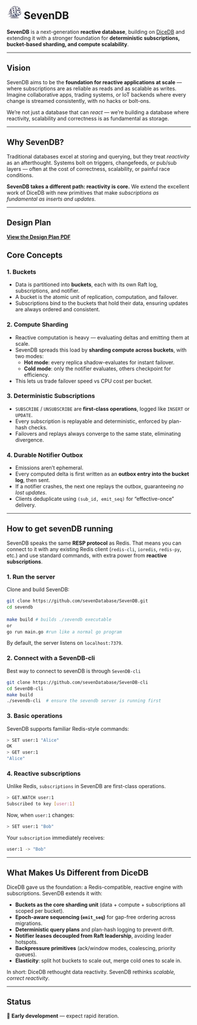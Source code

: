 # <img src="logo.png" alt="SevenDB Logo" width="40"/> SevenDB

**SevenDB** is a next-generation **reactive database**, building on [DiceDB](https://github.com/DiceDB/dice) and extending it with a stronger foundation for **deterministic subscriptions, bucket-based sharding, and compute scalability**.

---

## Vision

SevenDB aims to be the **foundation for reactive applications at scale** — where subscriptions are as reliable as reads and as scalable as writes. Imagine collaborative apps, trading systems, or IoT backends where every change is streamed consistently, with no hacks or bolt-ons.

We’re not just a database that can *react* — we’re building a database where reactivity, scalability and correctness is as fundamental as storage.

---

## Why SevenDB?

Traditional databases excel at storing and querying, but they treat *reactivity* as an afterthought. Systems bolt on triggers, changefeeds, or pub/sub layers — often at the cost of correctness, scalability, or painful race conditions.

**SevenDB takes a different path: reactivity is core.**
We extend the excellent work of DiceDB with new primitives that make *subscriptions as fundamental as inserts and updates*.

---

## Design Plan

[**View the Design Plan PDF**](./docs/design-plan.pdf)


## Core Concepts

### 1. Buckets
- Data is partitioned into **buckets**, each with its own Raft log, subscriptions, and notifier.
- A bucket is the atomic unit of replication, computation, and failover.
- Subscriptions bind to the buckets that hold their data, ensuring updates are always ordered and consistent.

### 2. Compute Sharding
- Reactive computation is heavy — evaluating deltas and emitting them at scale.
- SevenDB spreads this load by **sharding compute across buckets**, with two modes:
  - **Hot mode**: every replica shadow-evaluates for instant failover.
  - **Cold mode**: only the notifier evaluates, others checkpoint for efficiency.
- This lets us trade failover speed vs CPU cost per bucket.

### 3. Deterministic Subscriptions
- `SUBSCRIBE` / `UNSUBSCRIBE` are **first-class operations**, logged like `INSERT` or `UPDATE`.
- Every subscription is replayable and deterministic, enforced by plan-hash checks.
- Failovers and replays always converge to the same state, eliminating divergence.

### 4. Durable Notifier Outbox
- Emissions aren’t ephemeral.
- Every computed delta is first written as an **outbox entry into the bucket log**, then sent.
- If a notifier crashes, the next one replays the outbox, guaranteeing *no lost updates*.
- Clients deduplicate using `(sub_id, emit_seq)` for “effective-once” delivery.

---
## How to get sevenDB running

SevenDB speaks the same **RESP protocol** as Redis.
That means you can connect to it with any existing Redis client (`redis-cli`, `ioredis`, `redis-py`, etc.) and use standard commands, with extra power from **reactive subscriptions**.

### 1. Run the server
Clone and build SevenDB:

```bash
git clone https://github.com/sevenDatabase/SevenDB.git
cd sevendb

make build # builds ./sevendb executable
or
go run main.go #run like a normal go program
```
By default, the server listens on `localhost:7379`.

### 2. Connect with a SevenDB-cli
Best way to connect to sevenDB is through `SevenDB-cli`


```bash
git clone https://github.com/sevenDatabase/SevenDB-cli
cd SevenDB-cli
make build
./sevendb-cli  # ensure the sevendb server is running first
```
### 3. Basic operations
SevenDB supports familiar Redis-style commands:

```bash
> SET user:1 "Alice"
OK
> GET user:1
"Alice"
```
### 4. Reactive subscriptions

Unlike Redis, `subscriptions` in SevenDB are first-class operations.

```bash
> GET.WATCH user:1
Subscribed to key [user:1]
```

Now, when `user:1` changes:
```bash
> SET user:1 "Bob"
```

Your `subscription` immediately receives:
```bash
user:1 -> "Bob"
```

---

## What Makes Us Different from DiceDB

DiceDB gave us the foundation: a Redis-compatible, reactive engine with subscriptions.
SevenDB extends it with:

- **Buckets as the core sharding unit** (data + compute + subscriptions all scoped per bucket).
- **Epoch-aware sequencing (`emit_seq`)** for gap-free ordering across migrations.
- **Deterministic query plans** and plan-hash logging to prevent drift.
- **Notifier leases decoupled from Raft leadership**, avoiding leader hotspots.
- **Backpressure primitives** (ack/window modes, coalescing, priority queues).
- **Elasticity**: split hot buckets to scale out, merge cold ones to scale in.

In short: DiceDB rethought data reactivity. SevenDB rethinks *scalable, correct reactivity*.

---

## Status

🚧 **Early development** — expect rapid iteration.
